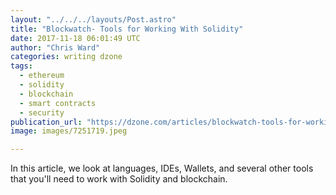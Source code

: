 ```yaml
---
layout: "../../../layouts/Post.astro"
title: "Blockwatch- Tools for Working With Solidity"
date: 2017-11-18 06:01:49 UTC
author: "Chris Ward"
categories: writing dzone
tags:
  - ethereum
  - solidity
  - blockchain
  - smart contracts
  - security
publication_url: "https://dzone.com/articles/blockwatch-tools-for-working-with-solidity"
image: images/7251719.jpeg

---
```

In this article, we look at languages, IDEs, Wallets, and several other tools that you'll need to work with Solidity and blockchain.

